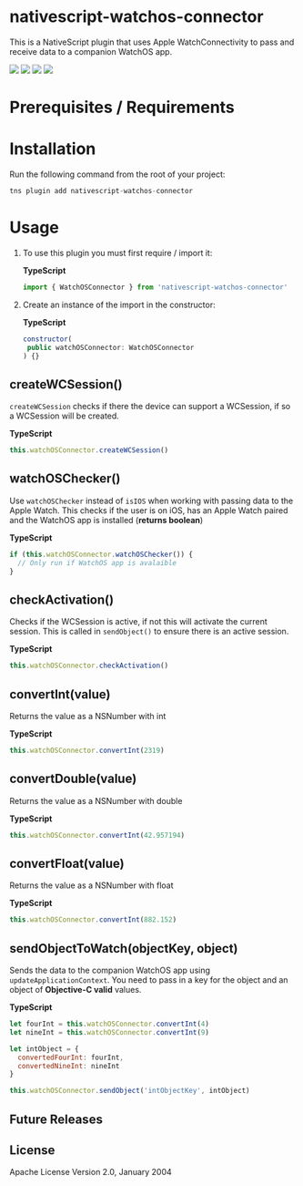 # nativescript-watchos-connector

This is a NativeScript plugin that uses Apple WatchConnectivity to pass and receive data to a companion WatchOS app.

![](https://img.shields.io/npm/v/nativescript-watchos-connector?style=for-the-badge) ![](https://img.shields.io/github/downloads/reecereynolds/nativescript-watchos-connector/total?style=for-the-badge) ![](https://img.shields.io/github/issues/reecereynolds/nativescript-watchos-connector?style=for-the-badge) ![](https://img.shields.io/twitter/follow/_reecereynolds?color=blue&label=Follow%20me&style=for-the-badge)

# Prerequisites / Requirements

# Installation

Run the following command from the root of your project:

```javascript
tns plugin add nativescript-watchos-connector
```

# Usage

1. To use this plugin you must first require / import it:

   **TypeScript**

   ```javascript
   import { WatchOSConnector } from 'nativescript-watchos-connector'
   ```

2. Create an instance of the import in the constructor:

   **TypeScript**

   ```javascript
   constructor(
   	public watchOSConnector: WatchOSConnector
   ) {}
   ```

## createWCSession()

`createWCSession` checks if there the device can support a WCSession, if so a WCSession will be created.

**TypeScript**

```javascript
this.watchOSConnector.createWCSession()
```

## watchOSChecker()

Use `watchOSChecker` instead of `isIOS` when working with passing data to the Apple Watch. This checks if the user is on iOS, has an Apple Watch paired and the WatchOS app is installed (**returns boolean**)

**TypeScript**

```javascript
if (this.watchOSConnector.watchOSChecker()) {
  // Only run if WatchOS app is avalaible
}
```

## checkActivation()

Checks if the WCSession is active, if not this will activate the current session. This is called in `sendObject()` to ensure there is an active session.

**TypeScript**

```javascript
this.watchOSConnector.checkActivation()
```

## convertInt(value)

Returns the value as a NSNumber with int

**TypeScript**

```javascript
this.watchOSConnector.convertInt(2319)
```

## convertDouble(value)

Returns the value as a NSNumber with double

**TypeScript**

```javascript
this.watchOSConnector.convertInt(42.957194)
```

## convertFloat(value)

Returns the value as a NSNumber with float

**TypeScript**

```javascript
this.watchOSConnector.convertInt(882.152)
```

## sendObjectToWatch(objectKey, object)

Sends the data to the companion WatchOS app using `updateApplicationContext`. You need to pass in a key for the object and an object of **Objective-C valid** values.

**TypeScript**

```javascript
let fourInt = this.watchOSConnector.convertInt(4)
let nineInt = this.watchOSConnector.convertInt(9)

let intObject = {
  convertedFourInt: fourInt,
  convertedNineInt: nineInt
}

this.watchOSConnector.sendObject('intObjectKey', intObject)
```

## Future Releases

## License

Apache License Version 2.0, January 2004
